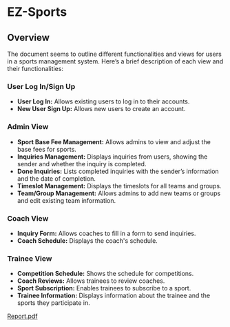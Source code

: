 # EZ-Sports
## Overview
The document seems to outline different functionalities and views for users in a sports management system. Here’s a brief description of each view and their functionalities:

### User Log In/Sign Up
- **User Log In:** Allows existing users to log in to their accounts.
- **New User Sign Up:** Allows new users to create an account.

### Admin View
- **Sport Base Fee Management:** Allows admins to view and adjust the base fees for sports.
- **Inquiries Management:** Displays inquiries from users, showing the sender and whether the inquiry is completed.
- **Done Inquiries:** Lists completed inquiries with the sender’s information and the date of completion.
- **Timeslot Management:** Displays the timeslots for all teams and groups.
- **Team/Group Management:** Allows admins to add new teams or groups and edit existing team information.

### Coach View
- **Inquiry Form:** Allows coaches to fill in a form to send inquiries.
- **Coach Schedule:** Displays the coach's schedule.

### Trainee View
- **Competition Schedule:** Shows the schedule for competitions.
- **Coach Reviews:** Allows trainees to review coaches.
- **Sport Subscription:** Enables trainees to subscribe to a sport.
- **Trainee Information:** Displays information about the trainee and the sports they participate in.

[Report.pdf](https://github.com/user-attachments/files/15918017/Report.pdf)






















